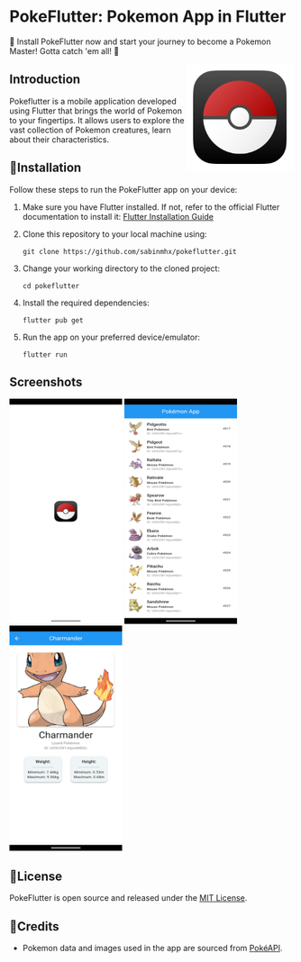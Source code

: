 # PokeFlutter: Pokemon App in Flutter

📱 Install PokeFlutter now and start your journey to become a Pokemon Master! Gotta catch 'em all! 🌟

<img align="right" alt="Loading Screen" src="https://raw.githubusercontent.com/sabinmhx/pokeflutter/master/images/icon.png" height="190"/>


## Introduction

Pokeflutter is a mobile application developed using Flutter that brings the world of Pokemon to your fingertips. It allows users to explore the vast collection of Pokemon creatures, learn about their characteristics.

## 📱Installation

Follow these steps to run the PokeFlutter app on your device:

1. Make sure you have Flutter installed. If not, refer to the official Flutter documentation to install it: [Flutter Installation Guide](https://flutter.dev/docs/get-started/install)

2. Clone this repository to your local machine using:

    ```
    git clone https://github.com/sabinmhx/pokeflutter.git
    ```

3. Change your working directory to the cloned project:

    ```
    cd pokeflutter
    ```

4. Install the required dependencies:

    ```
    flutter pub get
    ```

5. Run the app on your preferred device/emulator:

    ```
    flutter run
    ```


## Screenshots

<p float="left">
    <img alt="Loading Screen" src="https://raw.githubusercontent.com/sabinmhx/pokeflutter/master/screenshots/pokeflutter_splash_screen.png" width="200" height="400"/>
    <img alt="Home Page" src="https://raw.githubusercontent.com/sabinmhx/pokeflutter/master/screenshots/pokeflutter_home_page.png" width="200" height="400"/>
    <img alt="Details Page" src="https://raw.githubusercontent.com/sabinmhx/pokeflutter/master/screenshots/pokeflutter_details_page.png" width="200" height="400"/>
</p>


## 📄License

PokeFlutter is open source and released under the [MIT License](LICENSE).

## 🙏Credits

- Pokemon data and images used in the app are sourced from [PokéAPI](https://pokeapi.co/).
